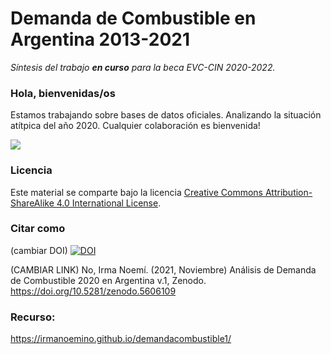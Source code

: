 # Demanda de Combustible en Argentina 2013-2021

*Síntesis del trabajo **en curso** para la beca EVC-CIN 2020-2022.*

### Hola, bienvenidas/os

Estamos trabajando sobre bases de datos oficiales.
Analizando la situación atítpica del año 2020.
Cualquier colaboración es bienvenida!


![ ](https://tenor.com/view/gasolina-precios-mexico-los-simspson-gif-11261997)

### Licencia

Este material se comparte bajo la licencia [Creative Commons Attribution-ShareAlike 4.0 International License](https://creativecommons.org/licenses/by-sa/4.0/deed.es_ES).

### Citar como
(cambiar DOI)
[![DOI](https://zenodo.org/badge/419512972.svg)](https://zenodo.org/badge/latestdoi/419512972)

(CAMBIAR LINK)
No, Irma Noemí. (2021, Noviembre) Análisis de Demanda de Combustible 2020 en Argentina v.1, Zenodo. https://doi.org/10.5281/zenodo.5606109

### Recurso: 
https://irmanoemino.github.io/demandacombustible1/

